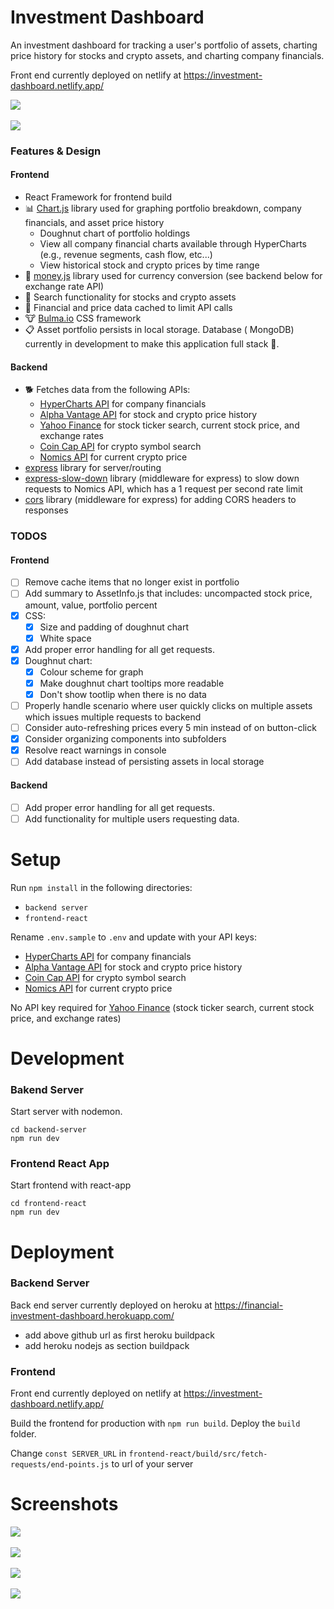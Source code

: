 # Investment Dashboard

An investment dashboard for tracking a user's portfolio of assets, charting price history for stocks and crypto assets, and charting company financials.

Front end currently deployed on netlify at https://investment-dashboard.netlify.app/

<kbd> 
<img src="https://user-images.githubusercontent.com/85373263/144309007-239ea645-0539-4e8c-80bc-0dddc2012424.png"/>
</kbd>
<br />
<br />
<kbd> 
<img src="https://user-images.githubusercontent.com/85373263/144309020-173b424c-b20e-4b2e-a0e5-b696e73679c0.png"/>
</kbd>

### Features & Design

#### Frontend

- React Framework for frontend build
- :bar_chart: [Chart.js](https://www.chartjs.org/) library used for graphing portfolio breakdown, company financials, and asset price history
  - Doughnut chart of portfolio holdings
  - View all company financial charts available through HyperCharts (e.g., revenue segments, cash flow, etc...)
  - View historical stock and crypto prices by time range
- :currency_exchange: [money.js](https://openexchangerates.github.io/money.js/) library used for currency conversion (see backend below for exchange rate API)
- :telescope: Search functionality for stocks and crypto assets
- :brain: Financial and price data cached to limit API calls
- :cow: [Bulma.io](https://bulma.io/) CSS framework
- :clipboard: Asset portfolio persists in local storage. Database ( MongoDB) currently in development to make this application full stack 🥞.

#### Backend

- :dog2: Fetches data from the following APIs:
  - [HyperCharts API](https://hypercharts.co/api-docs) for company financials
  - [Alpha Vantage API](https://www.alphavantage.co/) for stock and crypto price history
  - [Yahoo Finance](https://www.yahoofinanceapi.com/) for stock ticker search, current stock price, and exchange rates
  - [Coin Cap API](https://docs.coincap.io/) for crypto symbol search
  - [Nomics API](https://nomics.com/docs/) for current crypto price
- [express](https://www.npmjs.com/package/express) library for server/routing
- [express-slow-down](https://www.npmjs.com/package/express-slow-down) library (middleware for express) to slow down requests to Nomics API, which has a 1 request per second rate limit
- [cors](https://www.npmjs.com/package/cors) library (middleware for express) for adding CORS headers to responses

### TODOS

#### Frontend

- [ ] Remove cache items that no longer exist in portfolio
- [ ] Add summary to AssetInfo.js that includes: uncompacted stock price, amount, value, portfolio percent
- [x] CSS:
  - [x] Size and padding of doughnut chart
  - [x] White space
- [x] Add proper error handling for all get requests.
- [x] Doughnut chart:
  - [x] Colour scheme for graph
  - [x] Make doughnut chart tooltips more readable
  - [x] Don't show tootlip when there is no data
- [ ] Properly handle scenario where user quickly clicks on multiple assets which issues multiple requests to backend
- [ ] Consider auto-refreshing prices every 5 min instead of on button-click
- [x] Consider organizing components into subfolders
- [x] Resolve react warnings in console
- [ ] Add database instead of persisting assets in local storage

#### Backend

- [ ] Add proper error handling for all get requests.
- [ ] Add functionality for multiple users requesting data.

# Setup

Run `npm install` in the following directories:

- `backend server`
- `frontend-react`

Rename `.env.sample` to `.env` and update with your API keys:

- [HyperCharts API](https://hypercharts.co/api-docs) for company financials
- [Alpha Vantage API](https://www.alphavantage.co/) for stock and crypto price history
- [Coin Cap API](https://docs.coincap.io/) for crypto symbol search
- [Nomics API](https://nomics.com/docs/) for current crypto price

No API key required for [Yahoo Finance](https://www.yahoofinanceapi.com/) (stock ticker search, current stock price, and exchange rates)

# Development

### Bakend Server

Start server with nodemon.

```
cd backend-server
npm run dev
```

### Frontend React App

Start frontend with react-app

```
cd frontend-react
npm run dev
```

# Deployment

### Backend Server

Back end server currently deployed on heroku at https://financial-investment-dashboard.herokuapp.com/

  - add above github url as first heroku buildpack
  - add heroku nodejs as section buildpack

### Frontend

Front end currently deployed on netlify at https://investment-dashboard.netlify.app/

Build the frontend for production with `npm run build`. Deploy the `build` folder.

Change `const SERVER_URL` in `frontend-react/build/src/fetch-requests/end-points.js` to url of your server

# Screenshots

<kbd> 
<img src="https://user-images.githubusercontent.com/85373263/144309007-239ea645-0539-4e8c-80bc-0dddc2012424.png"/>
</kbd>
<br />
<br />
<kbd> 
<img src="https://user-images.githubusercontent.com/85373263/144320453-bfc27a5f-2f1c-4f5e-8838-35999c48474e.png"/>
</kbd>
<br />
<br />
<kbd> 
<img src="https://user-images.githubusercontent.com/85373263/144309020-173b424c-b20e-4b2e-a0e5-b696e73679c0.png"/>
</kbd>
<br />
<br />
<kbd> 
<img src="https://user-images.githubusercontent.com/85373263/144320484-03bc58df-c47f-4565-850f-0929ff820a7d.png"/>
</kbd>
